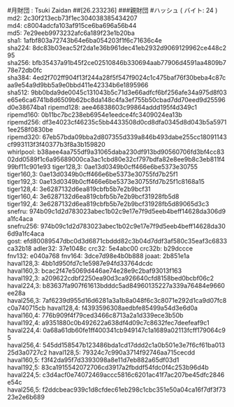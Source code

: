 #月財団 : Tsuki Zaidan
##[26.233236]
###親財団
#ハッシュ ( バイト: 24 )
md2: 2c30f213ecb73f1ec304038385434207
md4: c8004adcfa103af915ce6ba696a56b44
md5: 7e29eeb9973232afc6a189f23e1b20ba
sha1: 1afbf803a72743b64e6ba054203f1f6c71636c4e
sha224: 8dc83b03eac52f2da1e36b961dec41eb2932d9069129962ce448c295
sha256: bfb35437a91b45f2ce02510846b330694aab77906d4591aa4809b778e72db0fc
sha384: 4ed2f702ff904f13f244a28f5f547f9024c1c475baf76f30beba4c87caa9e54a9d9bb5a9e0bbd411e42334b6e1895966
sha512: 9bb0bda9de0045c131043b5c71d3e66adfcf6bf256afe34a975d8f03e65e6ca6741b8d6509b62bc8da148c4fa3ef755b50cbad7dd70eed9d25596d0e38674ba1
ripemd128: aee46838603c99864addd195f4d349c1
ripemd160: 0b11bc7bc238eb6954e1eedce4fc3409024ea13b
ripemd256: df3e4023cf46235c5bb4433508d0cd8dfa0345d8d043b5a59711ee258f0830be
ripemd320: 67eb57bda09bba2d807355d339a846b493dabe255cc18091143cf993113f3f40377b3f8a3b159820
whirlpool: b38aee4aa755df9a31065daba230df913bd90560706fd3bf4cc8302dd0589f1c6a95689000ca3ac1cbd80e32cf797bdfa82e8ee9b8c3eb811f499bf11c901e93
tiger128,3: 0ae13d0349b0cff466e6be5373e30755
tiger160,3: 0ae13d0349b0cff466e6be5373e30755fd7b25f1
tiger192,3: 0ae13d0349b0cff466e6be5373e30755fd7b25f1c8168a15
tiger128,4: 3e6287132d6ea819cbfb5b7e2b9bcf31
tiger160,4: 3e6287132d6ea819cbfb5b7e2b9bcf31928fb5d8
tiger192,4: 3e6287132d6ea819cbfb5b7e2b9bcf31928fb5d89065d3c3
snefru: 974b09c1d2d783023abec1b02c9e17e7f9d5eeb4beff14628da306d9a1fc4aca
snefru256: 974b09c1d2d783023abec1b02c9e17e7f9d5eeb4beff14628da306d9a1fc4aca
gost: efd80089547dbc0d3d6871cbddd82c3b04d7ddf3af580c35eaf3c6833ca32b18
adler32: 37e1048c
crc32: 5e4abc00
crc32b: b29dccce
fnv132: e040a768
fnv164: 3dce7d98e4b0b888
joaat: 2b851e1a
haval128,3: 4bb1d950fd7c1e5987e94fd33764dcdc
haval160,3: bcac2f47e5069d446ae74e28e9c2baf93013f163
haval192,3: a209622cdbf2250ea90d3ca926640cfd8158bed0bcbf06c2
haval224,3: b83637fa907f61613bdddc5ad84960135227a339a76484e9660ee28a
haval256,3: 7af6239d955d16d6281a3a1b8a048f6c3c8071e292d1ca9d07fc8c0a740715cb
haval128,4: f4393596308aedbfe85499a54d3e6d0a
haval160,4: 776b909f4f79ced3466c8713a2a1d339ece3b50b
haval192,4: a9351880c0b492622a638df4d09c7c8632fec7deefeaf9c1
haval224,4: 0a68a61db60fe1ff400341cb949147c1a1689a02113fcff179064c95
haval256,4: 545dd158547b123486bda1cd17ddd2c1a0b501e3e7f6cf61ba01325d3a0727c2
haval128,5: 79324c7c990a3714f92746aa715cecdd
haval160,5: f3f42da95f7d3393098a8e11d7eb882a65df03d1
haval192,5: 83ca1915542072706cd3917a2fbddf54fdc0f4c253b96d4b
haval224,5: c3d4acf0e74072469accc5816c6201ac41f7ac207be45dfc2846e54c
haval256,5: f2ddcbeac939c1d8cfdec61eb298c1cbc351e50a04ca16f7df3f7323e2e6b689
